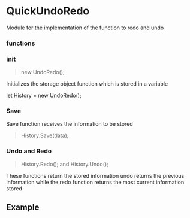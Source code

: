# QuickUndoRedo

Module for the implementation of the function to redo and undo

### functions

### init 
>new UndoRedo();

Initializes the storage object function which is stored in a variable

let History = new UndoRedo();

### Save

Save function receives the information to be stored

>History.Save(data);

### Undo  and Redo

>History.Redo();  and History.Undo();

These functions return the stored information undo returns the previous information while the redo function returns the most current information stored

## Example




